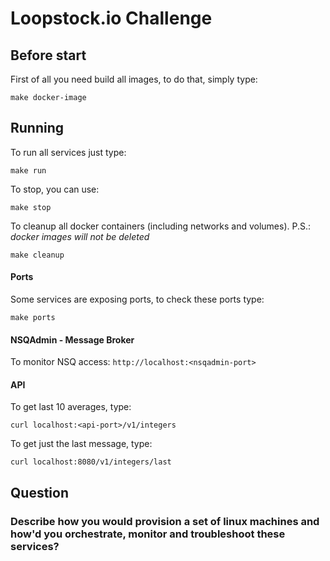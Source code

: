# Loopstock.io Challenge

## Before start

First of all you need build all images, to do that, simply type:
```
make docker-image
```

## Running

To run all services just type:
```
make run
```

To stop, you can use:
```
make stop
```

To cleanup all docker containers (including networks and volumes). P.S.: *docker images will not be deleted*
```
make cleanup
```

#### Ports

Some services are exposing ports, to check these ports type:
```
make ports
```

#### NSQAdmin - Message Broker

To monitor NSQ access: `http://localhost:<nsqadmin-port>`

#### API

To get last 10 averages, type:
```
curl localhost:<api-port>/v1/integers
```

To get just the last message, type:
```
curl localhost:8080/v1/integers/last
```

## Question

### Describe how you would provision a set of linux machines and how'd you orchestrate, monitor and troubleshoot these services?
